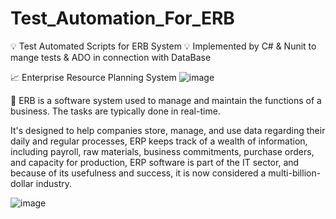 # Test_Automation_For_ERB
 💡 Test Automated Scripts for ERB System 💡
 Implemented by C# & Nunit to mange tests & ADO in connection with DataBase
 



📈 Enterprise Resource Planning System
 ![image](https://user-images.githubusercontent.com/55799355/225652713-e1d6123e-9415-492a-ac83-e1c8dbec0e6c.png)

🔖 ERB is a software system used to manage and maintain the functions of a business. The tasks are typically done in real-time.
 
It's designed to help companies store, manage, and use data regarding their daily and regular processes,
ERP keeps track of a wealth of information, including payroll, raw materials, business commitments, purchase orders, and capacity for production,
ERP software is part of the IT sector, and because of its usefulness and success, it is now considered a multi-billion-dollar industry.

![image](https://user-images.githubusercontent.com/55799355/225656382-51cd4533-56d9-49e8-8395-255647780930.png)
